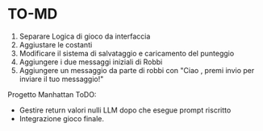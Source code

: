 # TO-MD
1. Separare Logica di gioco da interfaccia
2. Aggiustare le costanti
3. Modificare il sistema di salvataggio e caricamento del punteggio
4. Aggiungere i due messaggi iniziali di Robbi
5. Aggiungere un messaggio da parte di robbi con "Ciao <Nome>, premi invio per inviare il tuo messaggio!"



Progetto Manhattan ToDO:
- Gestire return valori nulli LLM dopo che esegue prompt riscritto
- Integrazione gioco finale.
